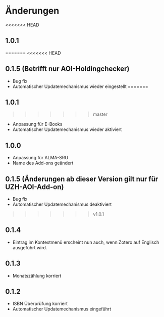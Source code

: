 # Änderungen

<<<<<<< HEAD
## 1.0.1
=======
<<<<<<< HEAD
## 0.1.5 (Betrifft nur AOI-Holdingchecker)
- Bug fix
- Automatischer Updatemechanismus wieder eingestellt
=======
## 1.0.1 
>>>>>>> master

- Anpassung für E-Books
- Automatischer Updatemechanismus wieder aktiviert

## 1.0.0

- Anpassung für ALMA-SRU
- Name des Add-ons geändert

## 0.1.5 (Änderungen ab dieser Version gilt nur für UZH-AOI-Add-on)
- Bug fix
- Automatischer Updatemechanismus deaktiviert
>>>>>>> v1.0.1

## 0.1.4

- Eintrag im Kontextmenü erscheint nun auch, wenn Zotero auf Englisch ausgeführt wird.


## 0.1.3

- Monatszählung korriert

## 0.1.2
- ISBN Überprüfung korriert
- Automatischer Updatemechanismus eingeführt
